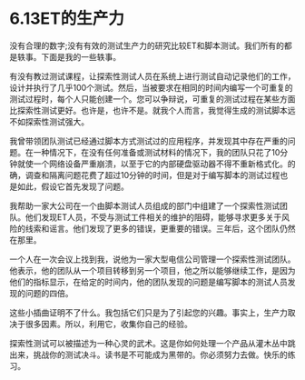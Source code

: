 # 6.13ET的生产力

没有合理的数字;没有有效的测试生产力的研究比较ET和脚本测试。我们所有的都是轶事。下面是我的一些轶事。

有没有教过测试课程，让探索性测试人员在系统上进行测试自动记录他们的工作，设计并执行了几乎100个测试。然后，当被要求在相同的时间内编写一个可重复的测试过程时，每个人只能创建一个。您可以争辩说，可重复的测试过程在某些方面比探索性测试更好。也许是，也许不是。就我个人而言，我觉得生成的测试脚本远不如探索性测试强大。

我曾带领团队测试已经通过脚本方式测试过的应用程序，并发现其中存在严重的问题。在一种情况下，在没有任何准备或测试材料的情况下，我的团队只花了10分钟就使一个网络设备严重崩溃，以至于它的内部硬盘驱动器不得不重新格式化。的确，调查和隔离问题花费了超过10分钟的时间，但是对于编写脚本的测试过程也是如此，假设它首先发现了问题。

我帮助一家大公司在一个由脚本测试人员组成的部门中组建了一个探索性测试团队。他们发现ET人员，不受与测试工件相关的维护的阻碍，能够寻求更多关于风险的线索和谣言。他们发现了更多的错误，更重要的错误。三年后，这个团队仍然在那里。

一个人在一次会议上找到我，说他为一家大型电信公司管理一个探索性测试团队。他表示，他的团队从一个项目转移到另一个项目，他之所以能够继续工作，是因为他们的指标显示，在给定的时间内，他的团队发现的问题是编写脚本的测试人员发现的问题的四倍。

这些小插曲证明不了什么。我包括它们只是为了引起您的兴趣。事实上，生产力取决于很多因素。所以，利用它，收集你自己的经验。

探索性测试可以被描述为一种心灵的武术。这是你如何处理一个产品从灌木丛中跳出来，挑战你的测试决斗。读书是不可能成为黑带的。你必须努力去做。快乐的练习。